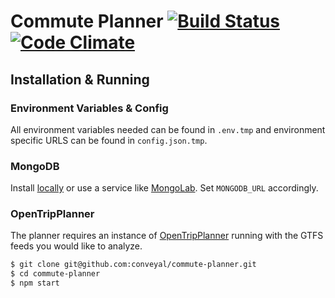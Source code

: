 # Commute Planner [![Build Status](https://travis-ci.org/conveyal/commute-planner.png)](https://travis-ci.org/conveyal/commute-planner) [![Code Climate](https://codeclimate.com/github/conveyal/commute-planner.png)](https://codeclimate.com/github/conveyal/commute-planner)

## Installation & Running

### Environment Variables & Config

All environment variables needed can be found in `.env.tmp` and environment specific URLS can be found in `config.json.tmp`.

### MongoDB

Install [locally](http://www.mongodb.org/downloads) or use a service like [MongoLab](https://mongolab.com/welcome/). Set `MONGODB_URL` accordingly.

### OpenTripPlanner

The planner requires an instance of [OpenTripPlanner](http://opentripplanner.com) running with the GTFS feeds you would like to analyze.

```bash
$ git clone git@github.com:conveyal/commute-planner.git
$ cd commute-planner
$ npm start
```
